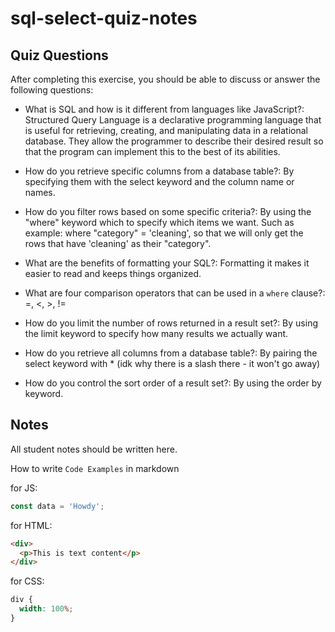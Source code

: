 # sql-select-quiz-notes

## Quiz Questions

After completing this exercise, you should be able to discuss or answer the following questions:

- What is SQL and how is it different from languages like JavaScript?: Structured Query Language is a declarative programming language that is useful for retrieving, creating, and manipulating data in a relational database. They allow the programmer to describe their desired result so that the program can implement this to the best of its abilities.

- How do you retrieve specific columns from a database table?: By specifying them with the select keyword and the column name or names.

- How do you filter rows based on some specific criteria?: By using the "where" keyword which to specify which items we want. Such as example: where "category" = 'cleaning', so that we will only get the rows that have 'cleaning' as their "category".

- What are the benefits of formatting your SQL?: Formatting it makes it easier to read and keeps things organized.

- What are four comparison operators that can be used in a `where` clause?: =, <, >, !=

- How do you limit the number of rows returned in a result set?: By using the limit keyword to specify how many results we actually want.

- How do you retrieve all columns from a database table?: By pairing the select keyword with \* (idk why there is a slash there - it won't go away)

- How do you control the sort order of a result set?: By using the order by keyword.

## Notes

All student notes should be written here.

How to write `Code Examples` in markdown

for JS:

```javascript
const data = 'Howdy';
```

for HTML:

```html
<div>
  <p>This is text content</p>
</div>
```

for CSS:

```css
div {
  width: 100%;
}
```
